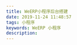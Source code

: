 ```yaml
---
title: WeERP小程序后台搭建
date: 2019-11-24 11:48:57
tags: 小程序
keywords: WeERP 小程序
description:
---
```






<!--more-->



